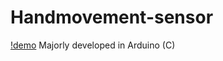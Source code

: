 # Handmovement-sensor
[!demo](https://github.com/srinithish/Handmovement-sensor/blob/master/Robotic%20Hand.gif)
Majorly developed in Arduino (C)

